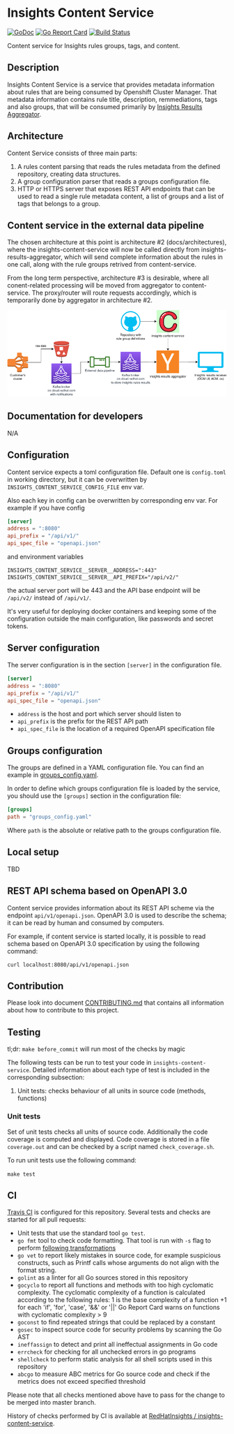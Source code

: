 # Insights Content Service

[![GoDoc](https://godoc.org/github.com/RedHatInsights/insights-content-service?status.svg)](https://godoc.org/github.com/RedHatInsights/insights-content-service)
[![Go Report Card](https://goreportcard.com/badge/github.com/RedHatInsights/insights-content-service)](https://goreportcard.com/report/github.com/RedHatInsights/insights-content-service)
[![Build Status](https://travis-ci.org/RedHatInsights/insights-content-service.svg?branch=master)](https://travis-ci.org/RedHatInsights/insights-content-service)

Content service for Insights rules groups, tags, and content.

## Description

Insights Content Service is a service that provides metadata information about rules that are being
consumed by Openshift Cluster Manager. That metadata information contains rule title, description,
remmediations, tags and also groups, that will be consumed primarily by
[Insights Results Aggregator](https://github.com/RedHatInsights/insights-results-aggregator).

## Architecture

Content Service consists of three main parts:

1. A rules content parsing that reads the rules metadata from the defined repository, creating data
   structures.
1. A group configuration parser that reads a groups configuration file.
1. HTTP or HTTPS server that exposes REST API endpoints that can be used to read a single rule
   metadata content, a list of groups and a list of tags that belongs to a group.

## Content service in the external data pipeline

The chosen architecture at this point is architecture #2 (docs/architectures), where the insights-content-service will now be called directly from insights-results-aggregator, which will send complete information about the rules in one call, along with the rule groups retrived from content-service.

From the long term perspective, architecture #3 is desirable, where all conent-related processing will be moved from aggregator to content-service.
The proxy/router will route requests accordingly, which is temporarily done by aggregator in architecture #2.

![architecture_2](./docs/architecture_2.png)

## Documentation for developers

N/A

## Configuration

Content service expects a toml configuration file. Default one is `config.toml` in working directory,
but it can be overwritten by `INSIGHTS_CONTENT_SERVICE_CONFIG_FILE` env var.

Also each key in config can be overwritten by corresponding env var. For example if you have config

```toml
[server]
address = ":8080"
api_prefix = "/api/v1/"
api_spec_file = "openapi.json"
```

and environment variables

```shell
INSIGHTS_CONTENT_SERVICE__SERVER__ADDRESS=":443"
INSIGHTS_CONTENT_SERVICE__SERVER__API_PREFIX="/api/v2/"
```

the actual server port will be 443 and the API base endpoint will be `/api/v2/` instead of `/api/v1/`.

It's very useful for deploying docker containers and keeping some of the configuration outside
the main configuration, like passwords and secret tokens.


## Server configuration

The server configuration is in the section `[server]` in the configuration file.

```toml
[server]
address = ":8080"
api_prefix = "/api/v1/"
api_spec_file = "openapi.json"
```

* `address` is the host and port which server should listen to
* `api_prefix` is the prefix for the REST API path
* `api_spec_file` is the location of a required OpenAPI specification file

## Groups configuration

The groups are defined in a YAML configuration file. You can find an example in
[groups_config.yaml](groups_config.yaml).

In order to define which groups configuration file is loaded by the service, you
should use the `[groups]` section in the configuration file:

```toml
[groups]
path = "groups_config.yaml"
```

Where `path` is the absolute or relative path to the groups configuration file.

## Local setup

TBD

## REST API schema based on OpenAPI 3.0

Content service provides information about its REST API scheme via the endpoint `api/v1/openapi.json`. OpenAPI 3.0
is used to describe the schema; it can be read by human and consumed by computers.

For example, if content service is started locally, it is possible to read schema based on OpenAPI 3.0
specification by using the following command:

```shell
curl localhost:8080/api/v1/openapi.json
```

## Contribution

Please look into document [CONTRIBUTING.md](CONTRIBUTING.md) that contains all information about how to
contribute to this project.

## Testing

tl;dr: `make before_commit` will run most of the checks by magic

The following tests can be run to test your code in `insights-content-service`.
Detailed information about each type of test is included in the corresponding subsection:

1. Unit tests: checks behaviour of all units in source code (methods, functions)

### Unit tests

Set of unit tests checks all units of source code. Additionally the code coverage is computed and displayed.
Code coverage is stored in a file `coverage.out` and can be checked by a script named `check_coverage.sh`.

To run unit tests use the following command:

`make test`

## CI

[Travis CI](https://travis-ci.org/) is configured for this repository. Several tests and checks are started for
all pull requests:

* Unit tests that use the standard tool `go test`.
* `go fmt` tool to check code formatting. That tool is run with `-s` flag to perform
  [following transformations](https://golang.org/cmd/gofmt/#hdr-The_simplify_command)
* `go vet` to report likely mistakes in source code, for example suspicious constructs, such as
  Printf calls whose arguments do not align with the format string.
* `golint` as a linter for all Go sources stored in this repository
* `gocyclo` to report all functions and methods with too high cyclomatic complexity. The cyclomatic
  complexity of a function is calculated according to the following rules: 1 is the base complexity of
  a function +1 for each 'if', 'for', 'case', '&&' or '||' Go Report Card warns on functions with cyclomatic
  complexity > 9
* `goconst` to find repeated strings that could be replaced by a constant
* `gosec` to inspect source code for security problems by scanning the Go AST
* `ineffassign` to detect and print all ineffectual assignments in Go code
* `errcheck` for checking for all unchecked errors in go programs
* `shellcheck` to perform static analysis for all shell scripts used in this repository
* `abcgo` to measure ABC metrics for Go source code and check if the metrics does not exceed specified
  threshold

Please note that all checks mentioned above have to pass for the change to be merged into master branch.

History of checks performed by CI is available at [RedHatInsights / insights-content-service](https://travis-ci.org/RedHatInsights/insights-content-service).
